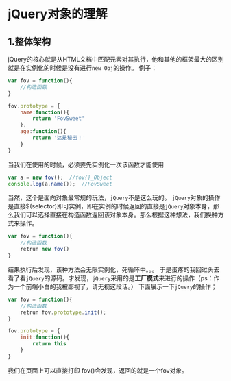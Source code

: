 # jQuery对象的理解
## 1.整体架构
jQuery的核心就是从HTML文档中匹配元素对其执行，他和其他的框架最大的区别就是在实例化的时候是没有进行`new Obj`的操作。
例子：
```javascript
var fov = function(){
	//构造函数
}

fov.prototype = {
	name:function(){
		return 'FovSweet'
	},
	age:function(){
		return '这是秘密！'
	}
}

```
当我们在使用的时候，必须要先实例化一次该函数才能使用
```javascript
var a = new fov();	//fov{}_Object
console.log(a.name());	//FovSweet
```
当然，这个是面向对象最常规的玩法，`jQuery`不是这么玩的。
`jQuery`对象的操作是直接$(selector)即可实例，即在实例的时候返回的直接是`jQuery`对象本身，那么我们可以选择直接在构造函数返回该对象本身。那么根据这种想法，我们换种方式来操作。
```javascript
var fov = function(){
	//构造函数
	retrun new fov()
}
```
结果执行后发现，该种方法会无限实例化，死循环中。。。
于是蛋疼的我回过头去看了看`jQuery`的源码。才发现，`jQuery`采用的是**工厂模式**来进行的操作（ps：作为一个前端小白的我被鄙视了，请无视这段话。）
下面展示一下`jQuery`的操作；
```javascript
var fov = function(){
	//构造函数
	retrun fov.prototype.init();
}

fov.prototype = {
	init:function(){
		return this
	}
}
```
我们在页面上可以直接打印 fov()会发现，返回的就是一个fov对象。
